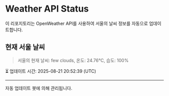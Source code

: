 
# Weather API Status

이 리포지토리는 OpenWeather API를 사용하여 서울의 날씨 정보를 자동으로 업데이트합니다.

## 현재 서울 날씨
> 서울의 현재 날씨: few clouds, 온도: 24.76°C, 습도: 100%

⏳ 업데이트 시간: 2025-08-21 20:52:39 (UTC)

---
자동 업데이트 봇에 의해 관리됩니다.
